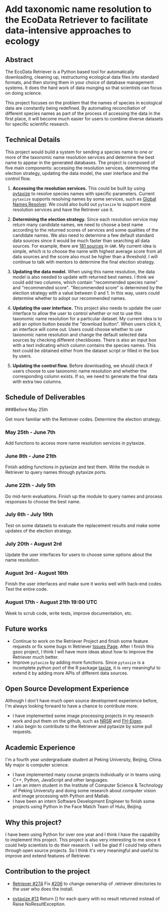 # Add taxonomic name resolution to the EcoData Retriever to facilitate data-intensive approaches to ecology

## Abstract

The EcoData Retriever is a Python based tool for automatically downloading, cleaning up, restructuring ecological data files into standard formats, and then storing them in your choice of database management systems. It does the hard work of data munging so that scientists can focus on doing science.

This project focuses on the problem that the names of species in ecological data are constantly being redefined. By automating reconciliation of different species names as part of the process of accessing the data in the first place, it will become much easier for users to combine diverse datasets for specific scientific research.

## Technical Details

This project would build a system for sending a species name to one or more of the taxonomic name resolution services and determine the best name to appear in the generated databases. The project is composed of five main components: accessing the resolution services, determining the election strategy, updating the data model, the user interface and the control flow.

1. **Accessing the resolution services.** This could be built by using [pytaxize](https://github.com/sckott/pytaxize) to resolve species names with specific parameters. Current `pytaxize` supports resolving names by some services, such as [Global Names Resolver](http://resolver.globalnames.org/). We could also build out `pytaxize` to support more resolution services and have the Retriever use it.

2. **Determining the election strategy.** Since each resolution service may return many candidate names, we need to choose a best name according to the returned scores of services and some qualities of the candidate names. We also need to determine a few default standard data sources since it would be much faster than searching all data sources. For example, there are [181 sources](http://resolver.globalnames.org/data_sources) in `GNR`. My current idea is simple, which is to choose the name with highest average score from all data sources and the score also must be higher than a threshold. I will continue to talk with mentors to determine the final election strategy.

3. **Updating the data model.** When using this name resolution, the data model is also needed to update with returned best names. I think we could add two columns, which contain "recommended species name" and "recommended score". "Recommended score" is determined by the election strategy with a value between 0 and 1. In this way, users could determine whether to adopt our recommended names.  

4. **Updating the user interface.** This project also needs to update the user interface to allow the user to control whether or not to use this taxonomic name resolution for a particular dataset. My current idea is to add an option button beside the "download button". When users click it, an interface will come out. Users could choose whether to use taxonomic name resolution and change the default selected data sources by checking different checkboxes. There is also an input box with a text indicating which column contains the species names. This text could be obtained either from the dataset script or filled in the box by users.

5. **Updating the control flow.** Before downloading, we should check if users choose to use taxonomic name resolution and whether the corresponding column exists. If so, we need to generate the final data with extra two columns.

## Schedule of Deliverables

###Before May 25th

Get more familiar with the Retriever codes.
Determine the election strategy.

### May 25th -  June 7th

Add functions to access more name resolution services in pytaxize.

### June 8th - June 21th

Finish adding functions in pytaxize and test them.
Write the module in Retriever to query names through pytaxize ports.

### June 22th - July 5th

Do mid-term evaluations.
Finish up the module to query names and process responses to choose the best name.

### July 6th - July 19th

Test on some datasets to evaluate the replacement results and make some updates of the election strategy.

### July 20th - August 2rd

Update the user interfaces for users to choose some options about the name resolution.

### August 3rd - August 16th

Finish the user interfaces and make sure it works well with back-end codes.
Test the entire code.

### August 17th - August 21th 19:00 UTC

Week to scrub code, write tests, improve documentation, etc.

## Future works

* Continue to work on the Retriever Project and finish some feature requests or fix some bugs in Retriever [Issues Page](https://github.com/weecology/retriever/issues). After I finish this gsoc project, I think I will have more ideas about how to improve the Retriever much better. 
* Improve `pytaxize` by adding more functions. Since `pytaxize` is a incomplete python port of the R package [taxize](https://github.com/ropensci/taxize), it is very meaningful to extend it by adding more APIs of different data sources.

## Open Source Development Experience

Although I don't have much open source development experience before, I'm always looking forward to have a chance to contribute more. 

* I have implemented some image processing projects in my research work and put them on the github, such as [NRSR](https://github.com/lyttonhao/NRSR) and [FH-Eigen](https://github.com/lyttonhao/FH-Eigen).
* I also begin to contribute to the Retriever and pytaxize by some pull requests.

## Academic Experience

I'm a fourth year undergraduate student at Peking University, Beijing, China. My major is computer science.

* I have implemented many course projects individually or in teams using C++, Python, JavaScript and other languages.
* I am an intern student in the Institute of Computer Science & Technology of Peking University and doing some research about computer vision and image processing with Python and Matlab.
* I have been an intern Software Development Engineer to finish some projects using Python in the Face Match Team of Hulu, Beijing.

## Why this project?

I have been using Python for over one year and I think I have the capability to implement this project. This project is also very interesting to me since it could help scientists to do their research. I will be glad if I could help others through open source projects. So I think it's very meaningful and useful to improve and extend features of Retriever.

## Contribution to the project
* [Retriever #274](https://github.com/weecology/retriever/pull/274) Fix [#206](https://github.com/weecology/retriever/issues/206) to change ownership of .retriever directories to the user who does the install.

* [pytaxize #13](https://github.com/sckott/pytaxize/pull/13) Return [] for each query with no result returned instead of Raise NoResultException.


